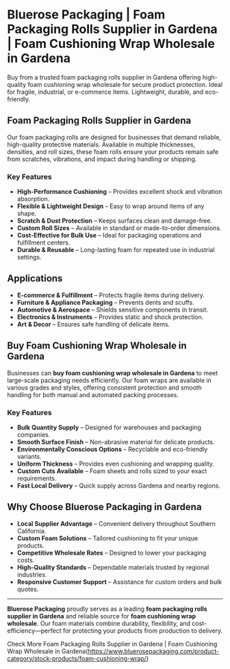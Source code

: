 # Bluerose Packaging | Foam Packaging Rolls Supplier in Gardena | Foam Cushioning Wrap Wholesale in Gardena

Buy from a trusted foam packaging rolls supplier in Gardena offering high-quality foam cushioning wrap wholesale for secure product protection. Ideal for fragile, industrial, or e-commerce items. Lightweight, durable, and eco-friendly.

## Foam Packaging Rolls Supplier in Gardena

Our foam packaging rolls are designed for businesses that demand reliable, high-quality protective materials. Available in multiple thicknesses, densities, and roll sizes, these foam rolls ensure your products remain safe from scratches, vibrations, and impact during handling or shipping.

### Key Features

- **High-Performance Cushioning** – Provides excellent shock and vibration absorption.  
- **Flexible & Lightweight Design** – Easy to wrap around items of any shape.  
- **Scratch & Dust Protection** – Keeps surfaces clean and damage-free.  
- **Custom Roll Sizes** – Available in standard or made-to-order dimensions.  
- **Cost-Effective for Bulk Use** – Ideal for packaging operations and fulfillment centers.  
- **Durable & Reusable** – Long-lasting foam for repeated use in industrial settings.  

## Applications

- **E-commerce & Fulfillment** – Protects fragile items during delivery.  
- **Furniture & Appliance Packaging** – Prevents dents and scuffs.  
- **Automotive & Aerospace** – Shields sensitive components in transit.  
- **Electronics & Instruments** – Provides static and shock protection.  
- **Art & Decor** – Ensures safe handling of delicate items.  

## Buy Foam Cushioning Wrap Wholesale in Gardena

Businesses can **buy foam cushioning wrap wholesale in Gardena** to meet large-scale packaging needs efficiently. Our foam wraps are available in various grades and styles, offering consistent protection and smooth handling for both manual and automated packing processes.

### Key Features

- **Bulk Quantity Supply** – Designed for warehouses and packaging companies.  
- **Smooth Surface Finish** – Non-abrasive material for delicate products.  
- **Environmentally Conscious Options** – Recyclable and eco-friendly variants.  
- **Uniform Thickness** – Provides even cushioning and wrapping quality.  
- **Custom Cuts Available** – Foam sheets and rolls sized to your exact requirements.  
- **Fast Local Delivery** – Quick supply across Gardena and nearby regions.  

## Why Choose Bluerose Packaging in Gardena

- **Local Supplier Advantage** – Convenient delivery throughout Southern California.  
- **Custom Foam Solutions** – Tailored cushioning to fit your unique products.  
- **Competitive Wholesale Rates** – Designed to lower your packaging costs.  
- **High-Quality Standards** – Dependable materials trusted by regional industries.  
- **Responsive Customer Support** – Assistance for custom orders and bulk quotes.  

---

**Bluerose Packaging** proudly serves as a leading **foam packaging rolls supplier in Gardena** and reliable source for **foam cushioning wrap wholesale**. Our foam materials combine durability, flexibility, and cost-efficiency—perfect for protecting your products from production to delivery.

Check More Foam Packaging Rolls Supplier in Gardena | Foam Cushioning Wrap Wholesale in Gardena(https://www.bluerosepackaging.com/product-category/stock-products/foam-cushioning-wrap/)

